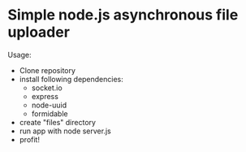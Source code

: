 # Simple node.js asynchronous file uploader
Usage:
* Clone repository
* install following dependencies:
	* socket.io
	* express
	* node-uuid
	* formidable
* create "files" directory
* run app with node server.js
* profit!